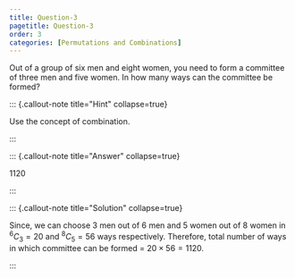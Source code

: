 ```yaml
---
title: Question-3
pagetitle: Question-3
order: 3
categories: [Permutations and Combinations]
---
```

Out of a group of six men and eight women, you need to form a committee of three men and five women. In how many ways can the committee be formed$?$


::: {.callout-note title="Hint" collapse=true}

Use the concept of combination.

:::

::: {.callout-note title="Answer" collapse=true}


1120

:::

::: {.callout-note title="Solution" collapse=true}

 Since, we can choose 3 men out of 6 men and 5 women out of 8 women in $^6C_3 = 20$ and $^8C_5 = 56$ ways respectively. Therefore, total number of ways in which committee can be formed = $20 \times 56 = 1120$.

:::